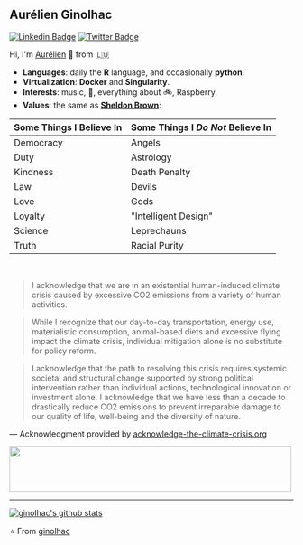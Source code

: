 ## Aurélien Ginolhac

[![Linkedin Badge](https://img.shields.io/badge/-LinkedIn-blue?style=flat-square&logo=Linkedin&logoColor=white&link=https://www.linkedin.com/in/aurelien-ginolhac-07b33b92/)](https://www.linkedin.com/in/aurelien-ginolhac-07b33b92e/) [![Twitter Badge](https://img.shields.io/badge/-Twitter-1da1f2?style=flat-square&labelColor=1da1f2&logo=twitter&logoColor=white&link=https://www.twitter.com/kingsushigino/)](https://www.twitter.com/kingsushigino/)

Hi, I'm [Aurélien](https://ginolhac.github.io) 👋 from 🇱🇺

- **Languages**: daily the **R** language, and occasionally **python**.
- **Virtualization**: **Docker** and **Singularity**.
- **Interests**: music, :guitar:, everything about :bike:, Raspberry.
- **Values**: the same as [**Sheldon Brown**](https://www.sheldonbrown.com/):

| Some Things I Believe In | Some Things I _Do Not_ Believe In |
| :--- | :--- |
| Democracy | Angels |
| Duty      | Astrology |
| Kindness  | Death Penalty |
| Law      | Devils |
| Love     | Gods |
| Loyalty  | "Intelligent Design" |
| Science   | Leprechauns |
| Truth     | Racial Purity |

<br/>

> I acknowledge that we are in an existential human-induced climate crisis caused by excessive CO2 emissions from a variety of human activities.

>While I recognize that our day-to-day transportation, energy use, materialistic consumption, animal-based diets and excessive flying impact the climate crisis, individual mitigation alone is no substitute for policy reform.

>I acknowledge that the path to resolving this crisis requires systemic societal and structural change supported by strong political intervention rather than individual actions, technological innovation or investment alone.
I acknowledge that we have less than a decade to drastically reduce CO2 emissions to prevent irreparable damage to our quality of life, well-being and the diversity of nature.

— Acknowledgment provided by [acknowledge-the-climate-crisis.org](https://t.co/5E65aAtXqR?amp=1)

<img src="https://showyourstripes.info/stripes/GLOBE---1850-2020-MO.png" width="500" height="80"> 


<hr>

[![ginolhac's github stats](https://github-readme-stats.vercel.app/api?username=ginolhac&show_icons=true)](https://github.com/ginolhac)

⭐️ From [ginolhac](https://github.com/ginolhac?tab=stars)
